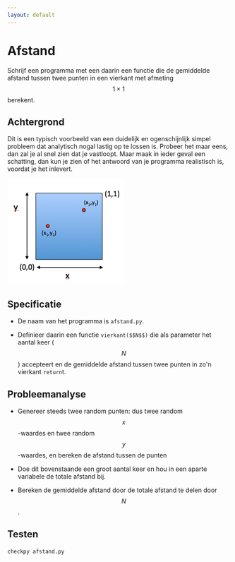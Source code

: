 ```yaml
---
layout: default
---
```

# Afstand

Schrijf een programma met een daarin een functie die de gemiddelde afstand tussen twee punten in een vierkant met afmeting $$1\times 1$$ berekent.


## Achtergrond

Dit is een typisch voorbeeld van een duidelijk en ogenschijnlijk simpel probleem dat analytisch nogal lastig op te lossen is. Probeer het maar eens, dan zal je al snel zien dat je vastloopt. Maar maak in ieder geval een schatting, dan kun je zien of het antwoord van je programma realistisch is, voordat je het inlevert.

![](vierkant.png)


## Specificatie

- De naam van het programma is `afstand.py`.

- Definieer daarin een functie `vierkant($$N$$)` die als parameter het aantal keer ($$N$$) accepteert en de gemiddelde afstand tussen twee punten in zo'n vierkant `return`t.


## Probleemanalyse

- Genereer steeds twee random punten: dus twee random $$x$$-waardes en twee random $$y$$-waardes, en bereken de afstand tussen de punten

- Doe dit bovenstaande een groot aantal keer en hou in een aparte variabele de totale afstand bij.

- Bereken de gemiddelde afstand door de totale afstand te delen door $$N$$.


## Testen

	checkpy afstand.py
